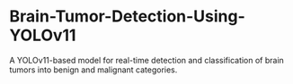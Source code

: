 # Brain-Tumor-Detection-Using-YOLOv11
A YOLOv11-based model for real-time detection and classification of brain tumors into benign and malignant categories.
